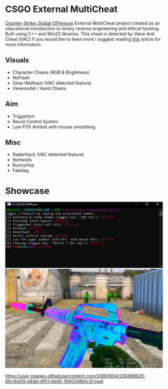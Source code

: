 # CSGO External MultiCheat
[Counter-Strike: Global OFfensive](https://store.steampowered.com/app/730/CounterStrike_Global_Offensive/) External MultiCheat project created as an educational introduction to binary reverse engineering and ethical hacking. Built using C++ and Win32 libraries. This cheat is detected by Valve Anti Cheat (VAC) if you would like to learn more I suggest reading [this](https://guidedhacking.com/threads/how-to-bypass-vac-valve-anti-cheat-info.8125/) article for more information. 

## Visuals
- Character Chams (RGB & Brightness)
- NoFlash 
- Glow Wallhack (VAC detected feature)
- Viewmodel / Hand Chams 

## Aim
- Triggerbot
- Recoil Control System
- Low FOV Aimbot with mouse smoothing

## Misc 
- RadarHack (VAC detected feature)
- NoHands 
- BunnyHop
- Fakelag 

# Showcase
![Menu](screenshots/Menu.png)
![Chams](screenshots/Chams.png)

https://user-images.githubusercontent.com/24901604/236889629-66c1bd7d-d44d-4f01-bbd5-1940246bfc2f.mp4

